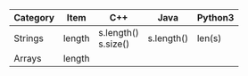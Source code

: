 | Category | Item | C++ | Java | Python3 |
|---|---|---|--|---|
| Strings | length | s.length() <br> s.size() | s.length() | len(s) |
| Arrays | length | | | |
